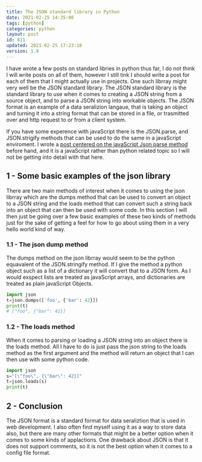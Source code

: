 ```yaml
---
title: The JSON standard library in Python
date: 2021-02-25 14:35:00
tags: [python]
categories: python
layout: post
id: 811
updated: 2021-02-25 17:23:18
version: 1.9
---
```


I have wrote a few posts on standard libries in python thus far, I do not think I will write posts on all of them, however I still tink I should write a post for each of them that I might actually use in projects. One such librray might very well be the JSON standard library. The JSON standard library is the standard library to use when it comes to creating a JSON string from a source object, and to parse a JSON string into workable objects. The JSON format is an example of a data seralizion langaue, that is taking an object and turning it into a string format that can be stored in a file, or trasmitted over and http request to or from a client system.

If you have some experence with javaScript there is the JSON.parse, and JSON.strigify methods that can be used to do the same in a javaScript enviroment. I wrote a [post centered on the javaScript Json parse method](/2020/02/28/js-json-parse/) before hand, and it is a javaScript rather than python related topic so I will not be getting into detail with that here.

<!-- more -->

## 1 - Some basic examples of the json library

There are two main methods of interest when it comes to using the json librray which are the dumps method that can be used to convert an object to a JSON string and the loads method that can convert such a string back into an object that can then be used with some code. In this section I will then just be going over a few basic examples of these two kinds of methods just for the sake of getting a feel for how to go about using them in a very hello world kind of way.

### 1.1 - The json dump method

The dumps method on the json librray would seem to be the python equavalent of the JSON.stringify method. If I give the method a python object such as a list of a dictionary it will convert that to a JSON form. As I would exspect lists are treated as javaScript arrays, and dictionaries are treated as plain javaScript Objects.

```python
import json
t=json.dumps(['foo', {'bar': 42}])
print(t)
# ["foo", {"bar": 42}]
```

### 1.2 - The loads method

When it comes to parsing or loading a JSON string into an object there is the loads method. All I have to do is just pass the json string to the loads method as the first argument and the method will return an object that I can then use with some python code.

```python
import json
s="[\"foo\", {\"bar\": 42}]"
t=json.loads(s)
print(t)
```

## 2 - Conclusion

The JSON format is a standard format for data seraliztion that is used in web development. I also often find myself using it as a way to store data also, but there are many other formats that might be a better option when it comes to some kinds of applactions. One drawback about JSON is that it does not support comments, so it is not the best option when it comes to a config file format.
